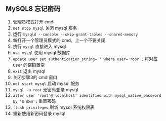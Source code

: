 ## MySQL8 忘记密码

1. 管理员模式打开 cmd
2. `net stop mysql` 关闭 mysql 服务
3. 运行 `mysqld --console --skip-grant-tables --shared-memory`
4. 新打开一个管理员模式的 cmd，上一个不要关闭
5. 执行 `mysql` 直接进入 mysql
6. `use mysql` 使用 mysql 数据库
7. `update user set authentication_string='' where user='roor';` 将对应 user 的密码置空
8. `exit` 退出 mysql
9. 关闭步骤3的 cmd 窗口
10. `net start mysql` 启动 mysql 服务
11. `mysql -u root` 无密码登录 mysql
12. `alter user 'root'@'localhost' identified with mysql_native_password by '新密码';` 重置密码
13. `flush privileges` 刷新 mysql 系统权限表
14. 重新使用新密码登录 mysql